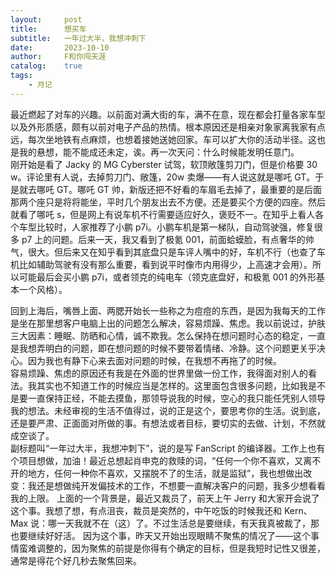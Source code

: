 ```yaml
---
layout:     post
title:      想买车
subtitle:   一年过大半，我想冲刺下
date:       2023-10-10
author:     F和你闯天涯
catalog:    true
tags:
    - 月记
---
```


最近燃起了对车的兴趣。以前面对满大街的车，满不在意，现在都会打量各家车型以及外形质感，颇有以前对电子产品的热情。根本原因还是相亲对象家离我家有点远，每次坐地铁有点麻烦，也想着接她送她回家。车可以扩大你的活动半径。这也是我的悬想，能不能成还未定，诶。再一次天问：什么时候能发明任意门。  
刚开始是看了 Jacky 的 MG Cyberster 试驾，软顶敞篷剪刀门，但是价格要 30 w。评论里有人说，去掉剪刀门、敞篷，20w 卖爆——有人说这就是哪吒 GT。于是就去哪吒 GT。哪吒 GT 帅，新版还把不好看的车眉毛去掉了，最重要的是后面那两个座只是将将能坐，平时几个朋友出去不方便。还是要买个方便的四座。然后就看了哪吒 s，但是网上有说车机不行需要适应好久，褒贬不一。在知乎上看人各个车型比较时，人家推荐了小鹏 p7i。小鹏车机是第一梯队，自动驾驶强，修复很多 p7 上的问题。后来一天，我又看到了极氪 001，前面蛤蟆脸，有点奢华的帅气，很大。但后来又在知乎看到其底盘只是车评人嘴中的好，车机不行（也查了车机比如辅助驾驶有没有那么重要，看到说平时像市内用得少，上高速才会用）。所以可能最后会买小鹏 p7i，或者领克的纯电车（领克底盘好，和极氪 001 的外形基本一个风格）。  

回到上海后，嘴唇上面、两腮开始长一些称之为痘痘的东西，是因为我每天的工作是坐在那里想客户电脑上出的问题怎么解决，容易烦躁、焦虑。我以前说过，护肤三大因素：睡眠、防晒和心情，诚不欺我。怎么保持在想问题时心态的稳定，一直是我想弄明白的问题，即在想问题的时候不要带着情绪、冷静。这个问题更关乎决心。因为我也有静下心来去面对问题的时候，在我想不再拖了的时候。  
容易烦躁、焦虑的原因还有我是在外面的世界里做一份工作，我得面对别人的看法。我其实也不知道工作的时候应当是怎样的。这里面包含很多问题，比如我是不是要一直保持正经，不能去摸鱼，那领导说我的时候，空心的我只能任凭别人领导我的想法。未经审视的生活不值得过，说的正是这个，要思考你的生活。说到底，还是要严肃、正面面对所做的事。有想法或者目标，要切实的去做、计划，不然就成空谈了。  
副标题叫“一年过大半，我想冲刺下”，说的是写 FanScript 的编译器。工作上也有个项目想做，加油！最近总想起肖申克的救赎的词，“任何一个你不喜欢，又离不开的地方，任何一种你不喜欢，又摆脱不了的生活，就是监狱”，我也想做出改变：我还是想做纯开发偏技术的工作，不想要一直解决客户的问题，我多少想看看我的上限。
上面的一个背景是，最近又裁员了，前天上午 Jerry 和大家开会说了这个事。我想了想，有点沮丧，裁员是突然的，中午吃饭的时候我还和 Kern、Max 说：哪一天我就不在（这）了。不过生活总是要继续，有天我真被裁了，那也要继续好好活。
因为这个事，昨天又开始出现眼睛不聚焦的情况了——这个事情蛮难调整的，因为聚焦的前提是你得有个确定的目标，但是我短时记性又很差，通常是得花个好几秒去聚焦回来。